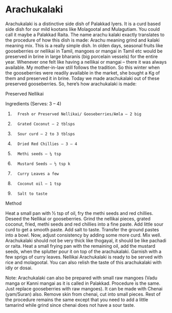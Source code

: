 #  Arachukalaki

Arachukalaki is a distinctive side dish of Palakkad Iyers. It is a curd based side dish for our mild kootans like Molagootal and Mulagutiam. You could call it maybe a Palakkad Raita. The name arachu kalaki exactly translates to the procedure of how this dish is made: Arachu meaning grind and kalaki meaning mix. This is a really simple dish.
In olden days, seasonal fruits like gooseberries or nellikai in Tamil, mangoes or mangai in Tamil etc would be preserved in brine in large bharanis (big porcelain vessels) for the entire year. Whenever one felt like having a nellikai or mangai – there it was always available. My mother-in-law still follows the tradition. So this winter when the gooseberries were readily available in the market, she bought a Kg of them and preserved it in brine. Today we made arachukalaki out of these preserved gooseberries. So, here’s how arachukalaki is made:


Preserved Nellikai

Ingredients                         (Serves: 3 – 4)

1.       Fresh or Preserved Nellikai/ Gooseberries/Amla – 2 big
2.       Grated Coconut – 2 tblsps
3.       Sour curd – 2 to 3 tblsps
4.       Dried Red Chillies – 3 – 4
5.       Methi seeds – ¼ tsp
6.       Mustard Seeds – ½ tsp k
7.       Curry Leaves a few
8.       Coconut oil – 1 tsp
9.       Salt to taste

Method

Heat a small pan with ½ tsp of oil, fry the methi seeds and red chillies. Deseed the Nellikai or gooseberries. Grind the nellikai pieces, grated coconut, fried, methi seeds and red chillies into a fine paste. Add little sour curd to get a smooth paste. Add salt to taste. Transfer the ground pastes into a bowl. Now, adjust consistency by adding some more curd. Mix well. Arachukalaki should not be very thick like thogayal, it should be like pachadi or raita. Heat a small frying pan with the remaining oil, add the mustard seeds, when the splutter pour it on top of the arachukalaki. Garnish with a few sprigs of curry leaves.
Nellikai Arachukalaki is ready to be served with rice and molagootal. You can also relish the taste of this arachukalaki with idly or dosai.




Note: Arachukalaki can also be prepared with small raw mangoes (Vadu manga or Kanni mangai as it is called in Palakkad. Procedure is the same. Just replace gooseberries with raw mangoes). 
It can be made with Chenai (yam/Suran) also. Remove skin from chenai, cut into small pieces. Rest of the procedure remains the same except that you need to add a little tamarind while grind since chenai does not have a sour taste.